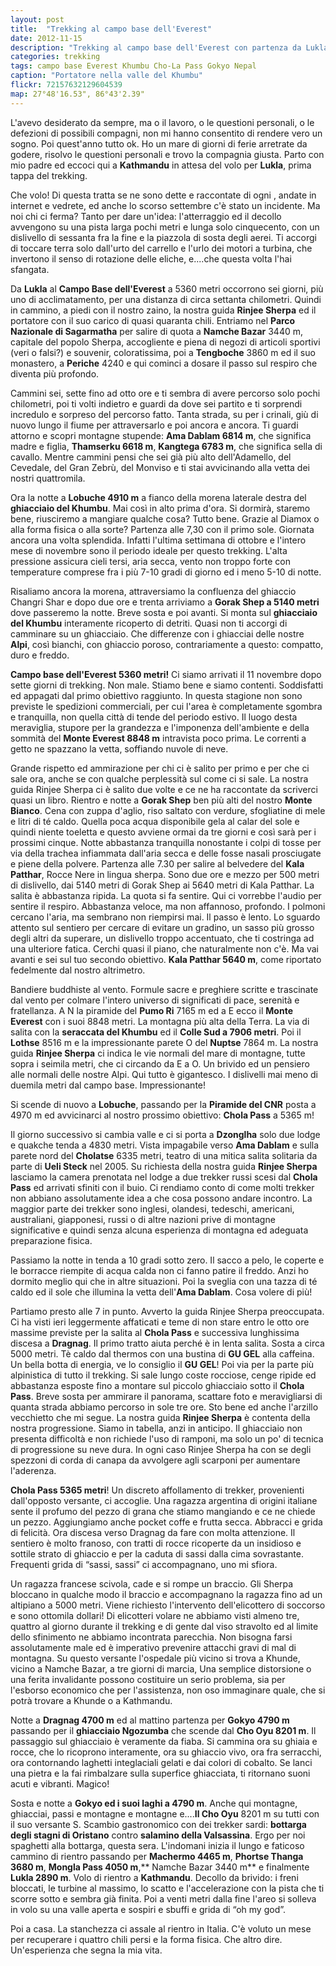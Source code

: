 ```yaml
---
layout: post
title:  "Trekking al campo base dell'Everest"
date: 2012-11-15
description: "Trekking al campo base dell'Everest con partenza da Lukla, salita al Cho-La Pass e discesa dalla valle di Gokyo"
categories: trekking
tags: campo base Everest Khumbu Cho-La Pass Gokyo Nepal
caption: "Portatore nella valle del Khumbu"
flickr: 72157632129604539
map: 27°48'16.53", 86°43'2.39"
---
```



L'avevo desiderato da sempre, ma o il lavoro, o le questioni personali, o le defezioni di possibili compagni, non mi hanno consentito di rendere vero un sogno. Poi quest'anno tutto ok. Ho un mare di giorni di ferie arretrate da godere, risolvo le questioni personali e trovo la compagnia giusta. Parto con mio padre ed eccoci qui a **Kathmandu** in attesa del volo per **Lukla**, prima tappa del trekking.

Che volo! Di questa tratta se ne sono dette e raccontate di ogni , andate in internet e vedrete, ed anche lo scorso settembre c'è stato un incidente. Ma noi chi ci ferma? Tanto per dare un'idea: l'atterraggio ed il decollo avvengono su una pista larga pochi metri e lunga solo cinquecento, con un dislivello di sessanta fra la fine e la piazzola di sosta degli aerei. Ti accorgi di toccare terra solo dall'urto del carrello e l'urlo dei motori a turbina, che invertono il senso di rotazione delle eliche, e....che questa volta l'hai sfangata.

Da **Lukla** al **Campo Base dell'Everest** a 5360 metri occorrono sei giorni, più uno di acclimatamento, per una distanza di circa settanta chilometri. Quindi in cammino, a piedi con il nostro zaino, la nostra guida **Rinjee Sherpa** ed il portatore con il suo carico di quasi quaranta chili. Entriamo nel **Parco Nazionale di Sagarmatha** per salire di quota a **Namche Bazar** 3440 m, capitale del popolo Sherpa, accogliente e piena di negozi di articoli sportivi (veri o falsi?) e souvenir, coloratissima, poi a **Tengboche** 3860 m ed il suo monastero, a **Periche** 4240 e qui cominci a dosare il passo sul respiro che diventa più profondo.

Cammini sei, sette fino ad otto ore e ti sembra di avere percorso solo pochi chilometri, poi ti volti indietro e guardi da dove sei partito e ti sorprendi incredulo e sorpreso del percorso fatto. Tanta strada, su per i crinali, giù di nuovo lungo il fiume per attraversarlo e poi ancora e ancora.  Ti guardi attorno e scopri montagne stupende: **Ama Dablam 6814 m**, che significa madre e figlia, **Thamserku 6618 m**, **Kangtega 6783 m**, che significa sella di cavallo. Mentre cammini pensi che sei già più alto dell'Adamello, del Cevedale, del Gran Zebrù, del Monviso e ti stai avvicinando alla vetta dei nostri quattromila.

Ora la notte a **Lobuche 4910 m** a fianco della morena laterale destra del **ghiacciaio del Khumbu**. Mai così in alto prima d'ora. Si dormirà, staremo bene, riusciremo a mangiare qualche cosa? Tutto bene. Grazie al Diamox o alla forma fisica o alla sorte? Partenza alle 7,30 con il primo sole. Giornata ancora una volta splendida. Infatti l'ultima settimana di ottobre e l'intero mese di novembre sono il periodo ideale per questo trekking. L'alta pressione assicura cieli tersi, aria secca, vento non troppo forte con temperature comprese fra i più 7-10 gradi di giorno ed i meno 5-10 di notte.

Risaliamo ancora la morena, attraversiamo la confluenza del ghiaccio Changri Shar e dopo due ore e trenta arriviamo a **Gorak Shep a 5140 metri** dove passeremo la notte. Breve sosta e poi avanti. Si monta sul **ghiacciaio del Khumbu** interamente ricoperto di detriti. Quasi non ti accorgi di camminare su un ghiacciaio. Che differenze con i ghiacciai delle nostre **Alpi**, così bianchi, con ghiaccio poroso, contrariamente a questo: compatto, duro e freddo.

**Campo base dell'Everest 5360 metri!** Ci siamo arrivati il 11 novembre dopo sette giorni di trekking. Non male. Stiamo bene e siamo contenti. Soddisfatti ed appagati dal primo obiettivo raggiunto. In questa stagione non sono previste le spedizioni commerciali, per cui l'area è completamente sgombra e tranquilla, non quella città di tende del periodo estivo. Il luogo desta meraviglia, stupore per la grandezza e l'imponenza dell'ambiente e della sommità del **Monte Everest 8848 m** intravista poco prima. Le correnti a getto ne spazzano la vetta, soffiando nuvole di neve.

Grande rispetto ed ammirazione per chi ci è salito per primo e per che ci sale ora, anche se con qualche perplessità sul come ci si sale. La nostra guida Rinjee Sherpa ci è salito due volte e ce ne ha raccontate da scriverci quasi un libro. Rientro e notte a **Gorak Shep** ben più alti del nostro **Monte Bianco**. Cena con zuppa d'aglio, riso saltato con verdure, sfogliatine di mele e litri di té caldo. Quella poca acqua disponibile gela al calar del sole e quindi niente toeletta e questo avviene ormai da tre giorni e così sarà per i prossimi cinque. Notte abbastanza tranquilla nonostante i colpi di tosse per via della trachea infiammata dall'aria secca e delle fosse nasali prosciugate e piene della polvere.
Partenza alle 7.30 per salire al belvedere del **Kala Patthar**, Rocce Nere in lingua sherpa. Sono due ore e mezzo per 500 metri di dislivello, dai 5140 metri di Gorak Shep ai 5640 metri di Kala Patthar. La salita è abbastanza ripida. La quota si fa sentire. Qui ci vorrebbe l'audio per sentire il respiro. Abbastanza veloce, ma non affannoso, profondo. I polmoni cercano l'aria, ma sembrano non riempirsi mai. Il passo è lento. Lo sguardo attento sul sentiero per cercare di evitare un gradino, un sasso più grosso degli altri da superare, un dislivello troppo accentuato, che ti costringa ad una ulteriore fatica. Cerchi quasi il piano, che naturalmente non c'è. Ma vai avanti e sei sul tuo secondo obiettivo. **Kala Patthar 5640 m**, come riportato fedelmente dal nostro altrimetro. 

Bandiere buddhiste al vento. Formule sacre e preghiere scritte e trascinate dal vento per colmare l'intero universo di significati di pace, serenità e fratellanza. A N la piramide del **Pumo Ri** 7165 m ed a E ecco il **Monte Everest** con i suoi 8848 metri. La montagna più alta della Terra. La via di salita con la **seraccata del Khumbu** ed il **Colle Sud a 7906 metri**. Poi il **Lothse** 8516 m e la impressionante parete O del **Nuptse** 7864 m. La nostra guida **Rinjee Sherpa** ci indica le vie normali del mare di montagne, tutte sopra i seimila metri, che ci circando da E a O. Un brivido ed un pensiero alle normali delle nostre Alpi. Qui tutto è gigantesco. I dislivelli mai meno di duemila metri dal campo base. Impressionante!

Si scende di nuovo a **Lobuche**, passando per la **Piramide del CNR** posta a 4970 m ed avvicinarci al nostro prossimo obiettivo: **Chola Pass** a 5365 m!

Il giorno successivo si cambia valle e ci si porta a **Dzonglha** solo due lodge e quakche tenda a 4830 metri. Vista impagabile verso **Ama Dablam** e sulla parete nord del **Cholatse** 6335 metri, teatro di una mitica salita solitaria da parte di **Ueli Steck** nel 2005. Su richiesta della nostra guida **Rinjee Sherpa** lasciamo la camera prenotata nel lodge a due trekker russi scesi dal **Chola Pass** ed arrivati sfiniti con il buio. Ci rendiamo conto di come molti trekker non abbiano assolutamente idea a che cosa possono andare incontro. La maggior parte dei trekker sono inglesi, olandesi, tedeschi, americani, australiani, giapponesi, russi o di altre nazioni prive di montagne significative e quindi senza alcuna esperienza di montagna ed adeguata preparazione fisica.

Passiamo la notte in tenda a 10 gradi sotto zero. Il sacco a pelo, le coperte e le borracce riempite di acqua calda non ci fanno patire il freddo. Anzi ho dormito meglio qui che in altre situazioni. Poi la sveglia con una tazza di té caldo ed il sole che illumina la vetta dell'**Ama Dablam**. Cosa volere di più!

Partiamo presto alle 7 in punto. Avverto la guida Rinjee Sherpa preoccupata. Ci ha visti ieri leggermente affaticati e teme di non stare entro le otto ore massime previste per la salita al **Chola Pass** e successiva lunghissima discesa a **Dragnag**. Il primo tratto aiuta perché è in lenta salita. Sosta a circa 5000 metri. Tè caldo dal thermos con una bustina di **GU GEL** alla caffeina. Un bella botta di energia, ve lo consiglio il **GU GEL**! Poi via per la parte più alpinistica di tutto il trekking. Si sale lungo coste rocciose, cenge ripide ed abbastanza esposte fino a montare sul piccolo ghiacciaio sotto il **Chola Pass**. Breve sosta per ammirare il panorama, scattare foto e meravigliarsi di quanta strada abbiamo percorso in sole tre ore. Sto bene ed anche l'arzillo vecchietto che mi segue. La nostra guida **Rinjee Sherpa** è contenta della nostra progressione. Siamo in tabella, anzi in anticipo. Il ghiacciaio non presenta difficoltà e non richiede l'uso di ramponi, ma solo un po' di tecnica di progressione su neve dura. In ogni caso Rinjee Sherpa ha con se degli spezzoni di corda di canapa da avvolgere agli scarponi per aumentare l'aderenza.

**Chola Pass 5365 metri**! Un discreto affollamento di trekker, provenienti dall'opposto versante, ci accoglie. Una ragazza argentina di origini italiane sente il profumo del pezzo di grana che stiamo mangiando e ce ne chiede un pezzo. Aggiungiamo anche pocket coffe e frutta secca. Abbracci e grida di felicità. Ora discesa verso Dragnag da fare con molta attenzione. Il sentiero è molto franoso, con tratti di rocce ricoperte da un insidioso e sottile strato di ghiaccio e per la caduta di sassi dalla cima sovrastante. Frequenti grida di “sassi, sassi” ci accompagnano, uno mi sfiora.<p/>

Un ragazza francese scivola, cade e si rompe un braccio. Gli Sherpa bloccano in qualche modo il braccio e accompagnano la ragazza fino ad un altipiano a 5000 metri. Viene richiesto l'intervento dell'elicottero di soccorso e sono ottomila dollari! Di elicotteri volare ne abbiamo visti almeno tre, quattro al giorno durante il trekking e di gente dal viso stravolto ed al limite dello sfinimento ne abbiamo incontrata parecchia. Non bisogna farsi assolutamente male ed è imperativo prevenire attacchi gravi di mal di montagna. Su questo versante l'ospedale più vicino si trova a Khunde, vicino a Namche Bazar, a tre giorni di marcia, Una semplice distorsione o una ferita invalidante possono costituire un serio problema, sia per l'esborso economico che per l'assistenza, non oso immaginare quale, che si potrà trovare a Khunde o a Kathmandu.

Notte a **Dragnag 4700 m** ed al mattino partenza per **Gokyo 4790 m** passando per il **ghiacciaio Ngozumba** che scende dal **Cho Oyu 8201 m**. Il passaggio sul ghiacciaio è veramente da fiaba. Si cammina ora su ghiaia e rocce, che lo ricoprono interamente, ora su ghiaccio vivo, ora fra serracchi, ora contornando laghetti integlaciali gelati e dai colori di cobalto.  Se lanci una pietra e la fai rimbalzare sulla superfice ghiacciata, ti ritornano suoni acuti e vibranti. Magico!

Sosta e notte a **Gokyo ed i suoi laghi a 4790 m**. Anche qui montagne, ghiacciai, passi e montagne e montagne e....**Il Cho Oyu** 8201 m su tutti con il suo versante S. Scambio gastronomico con dei trekker sardi: **bottarga degli stagni di Oristano** contro **salamino della Valsassina**. Ergo per noi spaghetti alla bottarga, questa sera.  L'indomani inizia il lungo e faticoso cammino di rientro passando per **Machermo 4465 m**,  **Phortse Thanga 3680 m**, **Mongla Pass 4050 m**,** Namche Bazar 3440 m** e finalmente **Lukla 2890 m**. Volo di rientro a **Kathmandu**. Decollo da brivido: i freni bloccati, le turbine al massimo, lo scatto e l'accelerazione con la pista che ti scorre sotto e sembra già finita. Poi a venti metri dalla fine l'areo si solleva in volo su una valle aperta e sospiri e sbuffi e grida di “oh my god”.

Poi a casa. La stanchezza ci assale al rientro in Italia. C'è voluto un mese per recuperare i quattro chili persi e la forma fisica.  Che altro dire. Un'esperienza che segna la mia vita.




